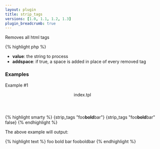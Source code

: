 ```yaml
---
layout: plugin
title: strip_tags
versions: [1.0, 1.1, 1.2, 1.3]
plugin_breadcrumb: true
---
```


Removes all html tags
<div class="code-box">
{% highlight php %}
<?php
strip_tags(string $value, [ bool $addspace = true ])
{% endhighlight %}
</div>

* **value**: the string to process
* **addspace**: if true, a space is added in place of every removed tag

### Examples
Example #1
<div class="code-box">
<header>index.tpl</header>
{% highlight smarty %}
{strip_tags "foo<strong>bold</strong>bar"}
{strip_tags "foo<strong>bold</strong>bar" false}
{% endhighlight %}
</div>

The above example will output:
<div class="code-box">
{% highlight text %}
foo bold bar
fooboldbar
{% endhighlight %}
</div>